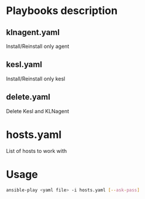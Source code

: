 # Playbooks description
## klnagent.yaml
Install/Reinstall only agent

## kesl.yaml
Install/Reinstall only kesl

## delete.yaml 
Delete Kesl and KLNagent

# hosts.yaml
List of hosts to work with

# Usage
```bash
ansible-play <yaml file> -i hosts.yaml [--ask-pass]
```